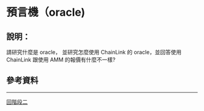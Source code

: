 # 預言機（oracle)

## 說明：
請研究什麼是 oracle， 並研究怎麼使用 ChainLink 的 oracle，並回答使用 ChainLink 跟使用 AMM 的報價有什麼不一樣?



## 參考資料

---
[回階段二](./README.md)
